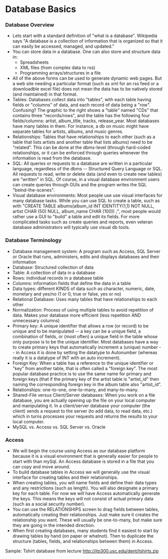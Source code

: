 Database Basics
===============

### Database Overview
* Lets start with a standard definition of "what is a database". Wikipedia says "A database is a collection of information that is organized so that it can easily be accessed, managed, and updated."
* You can store data in a database. One can also store and structure data in:
  * Spreadsheets
  * XML files (from complex data to rss)
  * Programming arrays/structures in a file
* All of the above forms can be used to generate dynamic web pages. But a web site needing a particular format (such as xml for an rss feed or a downloadble excel file) does not mean the data has to be natively stored (and maintained) in that format.
* Tables: Databases collect data into "tables", with each table having fields or "columns" of data, and each record of data being a "row". Confusing? The graphic to the right shows a "table" named "CDs" that contains three "records/rows", and the table has the following four fields/columns: artist, album_title, tracks, release_year. Most databases have many tables in them. For instance, a db on music might have separate tables for artists, albums, and music genres.
* Relationships: Tables that have relationships to each other (such as a table that lists artists and another table that lists albums) need to be "related". This can be done at the dbms-level (through hard-coded relationships, or it can be enforced through queries whenever the information is read from the database.
* SQL: All queries or requests to a database are written in a particular language, regardless of the dbms -- Structured Query Language or SQL. All requests to read, write or delete data (and even to create new tables) are "written" in SQL. Of course, in a visual database environment users can create queries through GUIs and the program writes the SQL "beind-the-scenes".
* Visual database environments: Most people use use visual interfaces for many database tasks. While you can use SQL to create a table, such as with "CREATE TABLE albums(album_id INT IDENTITY(1,1) NOT NULL, artist CHAR (50) NULL, album_name CHAR (100)) ;", most people would rather use a GUI to "build" a table and edit its fields. For more complicated tasks such as create queries and reports, even veteran database administrators will typically use visual db tools.

### Database Terminology
* Database management system: A program such as Access, SQL Server or Oracle that runs, administers, edits and displays databases and their information
* Database: Structured collection of data
* Table: A collection of data in a database
* Rows: individual records in a database table
* Columns: information fields that define the data in a table
* Data types: different KINDS of data such as character, numeric, date, monetary and yes/no (1 or 0, true or false, yes or no)
* Relational Database: Uses many tables that have relationships to each other
* Normalization: Process of using multiple tables to avoid repetition of data. Makes your database more efficient (less repetition AND unnecessary columns)
* Primary key: A unique identifier that allows a row (or record) to be unique and to be manipulated -- a key can be a unique field, a combination of fields, or (most often) a unique field in the table whose only purpose is to be the unique identifier. Most databases have a way to create primary keys that automatically increment a (unique) number -- in Access it is done by setting the datatype to Autonumber (whereas really it is a datatype of INT with an auto increment).
* Foreign Key: When a table has a reference to the unique identifier or "key" from another table, that is often called a "foreign key". The most popular database practice is to use the same name for primary and foreign keys (that if the primary key of the artist table is "artist_id" then naming the corresponding foreign key in the album table also "artist_id".
* Relationships: one-to-one, one-to-many, and many-to-many.
* Shared-File versus Client/Server databases: When you work on a file database, you are actually opening up the file on your local computer and manipulating it. In a client/server database your computer (the client) sends a request to the server (to add data, to read data, etc.) which in turns processes your requests and returns the results to your local computer.
* MySQL vs. Access vs. SQL Server vs. Oracle

### Access
* We will begin the course using Access as our database platform because it is a visual environment that is generally easier for people to start with than mySql. An Access database is stored in a file that you can copy and move around.
* To build database tables in Access we will generally use the visual interface for creating tables and their relationships.
* When creating tables, you will name fields and define their data types and any restrictions (such as length). You will also designate a primary key for each table. For now we will have Access automatically generate the keys. This means the keys will not consist of actual primary data (such as a social security number).
* You can use the RELATIONSHIPS screen to drag fields between tables, automatically creating their relationships. Just make sure it creates the relationship you want. These will usually be one-to-many, but make sure they are going in the intended direction.
* When first creating databases, many students find it easiest to start by drawing tables by hand (on paper or whatnot). Then to duplicate the structure (tables, fields, and relationships between them) in Access.

Sample: Tshirt database from lecture
http://itp300.usc.edu/dent/tshirts.zip